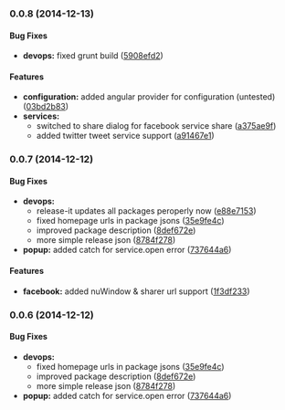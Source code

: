 ### 0.0.8 (2014-12-13)


#### Bug Fixes

* **devops:** fixed grunt build ([5908efd2](https://github.com/electblake/browser-share-links/commit/5908efd24c0467a50320235a3a725b98c4055027))


#### Features

* **configuration:** added angular provider for configuration (untested) ([03bd2b83](https://github.com/electblake/browser-share-links/commit/03bd2b83a9e3a481b4da469b26c23f435176b46d))
* **services:**
  * switched to share dialog for facebook service share ([a375ae9f](https://github.com/electblake/browser-share-links/commit/a375ae9fc111cd3418f35e7659802c49c739f6e6))
  * added twitter tweet service support ([a91467e1](https://github.com/electblake/browser-share-links/commit/a91467e1b3f2d1a6a516ef4c3a793352e1f23b5f))


### 0.0.7 (2014-12-12)


#### Bug Fixes

* **devops:**
  * release-it updates all packages peroperly now ([e88e7153](https://github.com/electblake/browser-share-links/commit/e88e7153e86bc399daed3497303e5943d81c540e))
  * fixed homepage urls in package jsons ([35e9fe4c](https://github.com/electblake/browser-share-links/commit/35e9fe4c6e6d54f19a69907e7b47b8c0aeaa9c97))
  * improved package description ([8def672e](https://github.com/electblake/browser-share-links/commit/8def672e53bca18afc6e552a96628b3e729a7009))
  * more simple release json ([8784f278](https://github.com/electblake/browser-share-links/commit/8784f278320534e796d47a5ce27f0e4ce8a7e000))
* **popup:** added catch for service.open error ([737644a6](https://github.com/electblake/browser-share-links/commit/737644a633bb0817aa0d6c5b8803335a63ee8b6d))


#### Features

* **facebook:** added nuWindow & sharer url support ([1f3df233](https://github.com/electblake/browser-share-links/commit/1f3df233f59a9c55f7cfd3aead9966ee073eeda3))


### 0.0.6 (2014-12-12)


#### Bug Fixes

* **devops:**
  * fixed homepage urls in package jsons ([35e9fe4c](https://github.com/electblake/browser-share-links/commit/35e9fe4c6e6d54f19a69907e7b47b8c0aeaa9c97))
  * improved package description ([8def672e](https://github.com/electblake/browser-share-links/commit/8def672e53bca18afc6e552a96628b3e729a7009))
  * more simple release json ([8784f278](https://github.com/electblake/browser-share-links/commit/8784f278320534e796d47a5ce27f0e4ce8a7e000))
* **popup:** added catch for service.open error ([737644a6](https://github.com/electblake/browser-share-links/commit/737644a633bb0817aa0d6c5b8803335a63ee8b6d))

